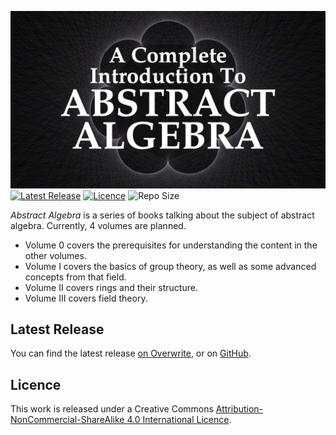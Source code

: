 ![Abstract Algebra Banner](images/banner/banner.webp)
[![Latest Release](https://img.shields.io/github/v/release/PhotonicGluon/Abstract-Algebra-Book?display_name=release&include_prereleases&label=Latest%20Release&sort=date)](https://github.com/PhotonicGluon/Abstract-Algebra-Book/releases/latest)
[![Licence](https://img.shields.io/badge/Licence-CC%20BY--NC--SA%204.0-green)](LICENSE)
![Repo Size](https://img.shields.io/github/repo-size/PhotonicGluon/Abstract-Algebra-Book?label=Repo%20Size)

*Abstract Algebra* is a series of books talking about the subject of abstract algebra. Currently, 4 volumes are planned.
- Volume 0 covers the prerequisites for understanding the content in the other volumes.
- Volume I covers the basics of group theory, as well as some advanced concepts from that field.
- Volume II covers rings and their structure.
- Volume III covers field theory.

## Latest Release
You can find the latest release [on Overwrite](https://overwrite.site/projects/abstract-algebra), or on [GitHub](https://github.com/PhotonicGluon/Abstract-Algebra-Book/releases/latest).

## Licence
This work is released under a Creative Commons [Attribution-NonCommercial-ShareAlike 4.0 International Licence](LICENSE).
